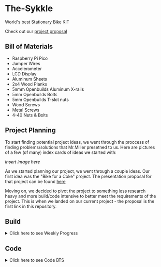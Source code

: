 # The-Sykkle
World's best Stationary Bike KIT


Check out our [project proposal](https://docs.google.com/presentation/d/1oGuyexTfXZ76zOdR2cW2udPQ9dTwL28PTwHlfhq9di8/edit?usp=sharing)

## Bill of Materials

 - Raspberry Pi Pico
 - Jumper Wires
 - Accelerometer
 - LCD Display
 - Aluminum Sheets
 - 2x4 Wood Planks
 - 5nmm Openbuilds Aluminum X-rails
 - 5mm Openbuilds Bolts
 - 5mm Openbuilds T-slot nuts
 - Wood Screws
 - Metal Screws
 - 4-40 Nuts & Bolts


## Project Planning

To start finding potential project ideas, we went through the proccess of finding problems/solutions that Mr.Miller presetned to us. Here are pictures of a few (of many) index cards of ideas we started with:

*insert image here*

As we started planning our project, we went through a couple ideas. Our first idea was the "Bike for a Coke" project. The presentation proposal for that project can be found [here](https://docs.google.com/presentation/d/1410jdZUBJ9_wcopdnr9YwcTXYcxyng96646APRgzr80/edit?usp=sharing)

Moving on, we decided to pivot the project to something less research heavy and more build/code intensive to better meet the requirements of the project. This is when we landed on our current project - the proposal is the first link in this repository. 

## Build
<details>
<summary>Click here to see Weekly Progress</summary>

### Week 12

#### What we accompished/discovered

This week we focused on refining our design/sketches. We finished an onshape design for the main back piece of our project, as well as a prototype for the front piece. We also made sketches for these pieces which will act as a blue print once we start building. We also contacted our UVA Mentor, Nicholas, to schedule a meeting and mull over ideas. We decided the frame design we are going with, and our design for the front attatchment piece. 

One issue we've ran into is how we will secure the front wheel of our bike in a stable and efficent fasion. Originally we had the idea to use a spring powered snap fit device to hold in the wheel, but Mr. Miller helped us realize this wouldn't work well because any movement of the bike would destablilize this. We also thought about a screw powered tightening device, but this also seemed like excsessive hassle. We landed on a design involving a 3 3D printed piece's that will hold different bike tire sizes with a perepidicular wall that will have a slot for the bike wheels. 

One thing that went well was our brainstorming. We were able to finalize a desgin that will allow us to build our protoytype next week. We struggled with staying on task 100% of the time,

<img src="Images/FrontPiece.PNG" alt="FrontPiece" width="300">
(Front Piece)

<img src="Images/Backpiece.PNG" alt="BackPiece" width="300">
(Back Piece)


#### Future plans

Next week we plan to start building our prototype. We will build the frame of the back piece out of wood, 3D print the neccesary parts of the front piece, and then build the front pieces frame out of wood. We intend to finsish this intial protype next week, and move onto building the generator piece of our project. 

### Week 13

#### What we accompished/discovered

This week was solely spent on developing our protoype. We used our skethches and CAD design to guide us in building the back peice of the frame. We initially ran into problems getting the neccesary 45 degree angle, but with the help of the swiveling chop saw, we got it . We built each side of the back frame indiviudally, and added a middle suppot beam that wasn't in our drawings, because it needed significantly more support than we forsaw. Below is 1/2 of the frame we built.

One thing that went well was our building and improvising. We realized that there would be to much stress on the middle of our frame, and we quickly thought of and built an effective solution. One thing we could do better is efficent buidling.

<img src="Images/BackFrame.png" alt="BackFrame" width="300">
(Back Frame)



#### Future plans

Next week we are going to assemble the back frame, and test it with the bike. Ideally we will also print out the front peice and start that construction. Our major goal is to have a finalized prototype before Christmas break. 

### Week 14

#### What we accompished/discovered

This week we initially focused on finalizing our back frame. Unfortuantately the bar that went through the back peice and the bike itself was made out of aluminum, and with testing, we discovered that it was not even close enough to strong enough. It bent in half as soon as I (Callan, heavier than Shrey) sat on the bike. This is not good as we want the bike to be able to hold someone up to 250 lbs, and I weight 175. To solve this problem, we went to Martins hardware and got a steel rod, that should be stronger. 


<img src="Images/IMG_7814_(1).jpg" alt="FrontPiece" width="300">



#### Future plans

Next week we plan to start building our prototype. We will build the frame of the back piece out of wood, 3D print the neccesary parts of the front piece, and then build the front pieces frame out of wood. We intend to finsish this intial protype next week, and move onto building the generator piece of our project. 

### Week 15

#### What we accompished/discovered

This week we initially focused on finalizing our back frame. Unfortuantately 
<img src="Images/FrontPiece.PNG" alt="FrontPiece" width="300">
(Front Piece)

<img src="Images/Backpiece.PNG" alt="BackPiece" width="300">
(Back Piece)


#### Future plans

Next week we plan to start building our prototype. We will build the frame of the back piece out of wood, 3D print the neccesary parts of the front piece, and then build the front pieces frame out of wood. We intend to finsish this intial protype next week, and move onto building the generator piece of our project. 

### 2/5 - 2/9

#### What we accomplished/discovered

This week was really work heavy. We both just kept working on the app and the frame for the bike. We did some weight testing on the steel rod we bought and it seems that it will be able to hold up. For the app, I referenced ChatGPT for some starter Xcode for bluetooth, but it really didn't get me anywhere. I was mainly just reasearching a lot on how to get bluetooth compatibility with my app. 

#### Future plans

Build is looking good for next week, and code has hiut a slight roadblock, but hopefully will recover soon. More work to come!

### 2/12 - 2/16

#### What we accomplished/discovered

This was a slighlty different weeks because we had french excahnge students, so we spent a little time off the project to show them around. On our block day, we both were absent so we weren't able to accomplish anything. On Thursday, we had a Zoom with Nicholas and talked about some problems I was having on the app development. He gave us some thoguhts and also sent a few links over that I could reference too. On Friday, we had an Aerospace Engineer talk to the class so once again, we weren't able to work on our project. 

#### Future plans

Unfortuneatly, this week was (almost) completely unproductive due to the events that came up throughout. Next week we hope to hit the ground running again and make some more progress on the bluetooth aspect of the app, along with a finalzed frame.

### 2/19 - 2/23

#### What we accomplished/discovered

This week on Tueday Nicholas came into the Lab to meet with us and discuss where we're at. On the code side, he ws able to help a lot with explaining how to progress with the app, and new ways to test it. I learned of some new sources and functions I could use (whic is iwhere I was struggling). I also learned that I could use my own iPhone to connect as the simulator on Xcode so I could actually test the bluetooth. For build, we did some weight testing on the new steel rod we got and our finished prototype...and it broke. So we decided that we'll try and suspend the bike from elsewhere rather than trying to sitch out the rod. 

#### Future plans

We need to keep working on our app and also find another way to suspend the bike. These would be the main goals for the upcoming weeks.

### 2/26 - 3/1

#### What we accomplished/discovered

This was a pretty good week in terms of what we accomplished. We found that supporting the bike on the rods around the wheels is much more structurally sound and reliable than our previous ideas. We decided to go with clamps to hold it out, and so we designed them in Onshape to be cut out of aluminum (water jet). I laser cut the pieces first to make sure that they fit how we want, and we'll get to the cutting next week. Unfortunately, our block day (in which we were going to waterjet and hopefully test some) got cut short due to an assembly so we had less time this week.

#### Future plans

We want to waterjet the clamps next week and figure out attachments. We also need to come up with a more structually sound prototype for the frame, for which we are considering the metal bars.

### 3/1 - 3/8

#### What we accomplished/discovered

This week we worked on finalizg the clamps. To do this we cut 8 clamps using the waterjet. This will allow us to have four points of contanct, two on each side, to keep the bike secure. We drilled holes on the end of clamps to put a screw in. This will tighten the clamps around the frame of the bike and keep it secure. We started a little bit on attatching the clamps to the pre-existing frame we have.

#### Future plans 

Next week we plan on finalizing our frame. To do this we will need to find an efficent way to attatch the clamps to the frame securely. The obstacle in this is that the frame is shaped like a triangle, and the bike frame is also angeled, so we will need build an extra piece so that the angles match up and clamp can fit seamlessly. 

### 3/8 - 3/15

#### What we accomplished/discovered

This week we made a big discovery and shift. We realized that the frame we made, that was constructed with wood, is too unstable to ever hold up a bike, even with the clamps. This is because it not only has to hold up the bike, and it's rider, but also the force the rider put's into the bike. This just isn't feasible with a wood frame. So we shifted to making a new frame out of metal. This week we just focused on making drawings for this frame and doing the inital designs. We finalized a design that follows the same principles of our old frame, just made out of metal. 

#### Future plans 

In the future we will start constructing, and hopefully finish building the metal frame. We will then attatch the clamps and hopefully have a very stable frame for the bike to sit on. We will also continue to work on the coding for our project. 

### 3/15 - 3/23

#### What we accomplished/discovered

This week we hyperfocused on constructing the frame. The first step in this process was getting the bottom piece ready. The bottom peice was a metal rail, which we deemed sturdy enough to hold the bike. We had this rail in the lab, but it was too long, so firstly we had to cut two pieces to the right length. This presented a problem as we don't have any electric saws to cut the metal with. We decided to do it by hand, which was very inefficent and we were only able to finish correctly sizing one of the two metal pieces.

#### Future plans 

In the future we will finish cutting out the other base piece. Then we will work on building the rest of the frame. Shrey will also continue to work on the code

</details>

## Code

<details>
<summary>Click here to see Code BTS</summary>

### Project Story

The code of the project will mainly revolve around the various sensors that we will attach to provide rider metrics. We initially started with the idea to display basic speed values, acceleration, and possibly calories burnt. 

Here's code that displays those items (excluding calories) on our Serial Monitor. We also hooked up an LCD screen and code some basics out.

```python

import board
import time
import touchio
from lcd.lcd import LCD#LCD
from lcd.i2c_pcf8574_interface import I2CPCF8574Interface
import adafruit_mpu6050
import busio


sda_pin = board.GP14
scl_pin = board.GP15
i2c_1 = busio.I2C(scl_pin, sda_pin)

mpu = adafruit_mpu6050.MPU6050(i2c_1)

sda_pin_0 = board.GP10
scl_pin_0 = board.GP11
i2c_0 = busio.I2C(scl_pin_0, sda_pin_0)

# get and i2c object
# some LCDs are 0x3f... some are 0x27.
lcd = LCD(I2CPCF8574Interface(i2c_0, 0x27), num_rows=2, num_cols=16)


while True:

    print(f"x = {mpu.acceleration[0]}, y = { mpu.acceleration[1]}, z = {mpu.acceleration[2]}")
    lcd.print(f"x = {mpu.acceleration[0]}, y = { mpu.acceleration[1]}, z = {mpu.acceleration[2]}")


```

BIG TWIST:

We decided to have a key differecial in our project, which was to add a bluetooth app. Instead of adding a built-in screen to the bike, we will allow users to connect their phone through an app to the bike, allowing them to display all the rider metrics on their personal device for ease and cutting down costs of the bike. This decision was inspired by our mentor Nicholas and sounded like a great idea. 

First, I decided to try and use Xcode to develop this app.

Problems I ran into:

- Absolutely NO current documentation on combining Pico hardware with Apple Xcode Environment
- Current Bluetooth docs are very outdated for the new versions I was mandated to install
- Not only did I have to figure out how to connect the hardware through bluetooth, I also had to learn all the display coding functions on Xcode as I couldn't develop all of the app on one screen
- Switching pages was a problem to navigate around the "button" and "direct" classes

In the end, I made the decision to switch off from Xcode and pivot to another medium of bluetooth communication. Here is a snippet of all our Xcode before the switch:

<img src="Images/xcode1.png" alt="xcode1" width="300">

<img src="Images/xcode2.png" alt="xcode2" width="300">




#### Potential Materials

1. Raspberry Pi Pico
2. HC-05 Bluetooth Module
3. Phone + App (TBD)
4. Other sensors TBD


</details>




